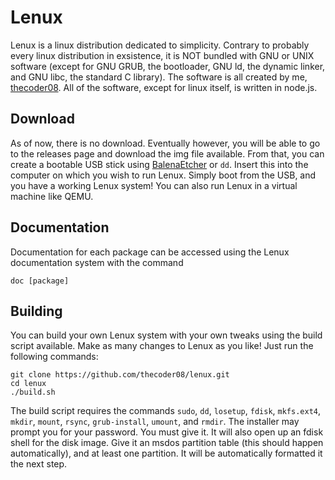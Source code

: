 # Lenux
Lenux is a linux distribution dedicated to simplicity. Contrary to probably every linux distribution in exsistence, it is NOT bundled with GNU or UNIX software (except for GNU GRUB, the bootloader, GNU ld, the dynamic linker, and GNU libc, the standard C library). The software is all created by me, [thecoder08](https://github.com/thecoder08). All of the software, except for linux itself, is written in node.js.
## Download
As of now, there is no download. Eventually however, you will be able to go to the releases page and download the img file available. From that, you can create a bootable USB stick using [BalenaEtcher](https://balena.io/etcher) or `dd`. Insert this into the computer on which you wish to run Lenux. Simply boot from the USB, and you have a working Lenux system! You can also run Lenux in a virtual machine like QEMU.
## Documentation
Documentation for each package can be accessed using the Lenux documentation system with the command
```
doc [package]
```
## Building
You can build your own Lenux system with your own tweaks using the build script available. Make as many changes to Lenux as you like! Just run the following commands:
```shell
git clone https://github.com/thecoder08/lenux.git
cd lenux
./build.sh
```
The build script requires the commands `sudo`, `dd`, `losetup`, `fdisk`, `mkfs.ext4`, `mkdir`, `mount`, `rsync`, `grub-install`, `umount`, and `rmdir`.
The installer may prompt you for your password. You must give it. It will also open up an fdisk shell for the disk image. Give it an msdos partition table (this should happen automatically), and at least one partition. It will be automatically formatted it the next step.
